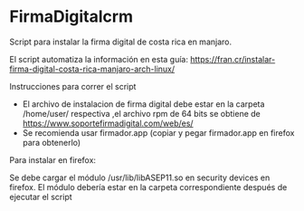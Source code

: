 # FirmaDigitalcrm
Script para instalar la firma digital de costa rica en manjaro.

El script automatiza la información en esta guía: https://fran.cr/instalar-firma-digital-costa-rica-manjaro-arch-linux/

Instrucciones para correr el script

- El archivo de instalacion de firma digital debe estar en la carpeta /home/user/ respectiva ,el archivo rpm de 64 bits se obtiene de https://www.soportefirmadigital.com/web/es/
- Se recomienda usar firmador.app (copiar y pegar firmador.app en firefox para obtenerlo)


Para instalar en firefox:

Se debe cargar el módulo /usr/lib/libASEP11.so en security devices en firefox. El módulo debería estar en la carpeta correspondiente 
después de ejecutar el script
